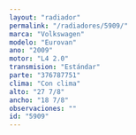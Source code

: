 ```yaml
---
layout: "radiador"
permalink: "/radiadores/5909/"
marca: "Volkswagen"
modelo: "Eurovan"
ano: "2009"
motor: "L4 2.0"
transmision: "Estándar"
parte: "376787751"
clima: "Con clima"
alto: "27 7/8"
ancho: "18 7/8"
observaciones: ""
id: "5909"
---
```



